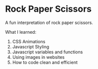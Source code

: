 # Rock Paper Scissors
A fun interpretation of rock paper scissors.

What I learned: 
1. CSS Animations
2. Javascript Styling
3. Javascript variables and functions
4. Using images in websites
5. How to code clean and efficient
